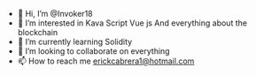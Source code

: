 - 👋 Hi, I’m @Invoker18
- 👀 I’m interested in Kava Script Vue js And everything about the blockchain
- 🌱 I’m currently learning Solidity
- 💞️ I’m looking to collaborate on everything
- 📫 How to reach me erickcabrera1@hotmail.com

<!---
Invoker18/Invoker18 is a ✨ special ✨ repository because its `README.md` (this file) appears on your GitHub profile.
You can click the Preview link to take a look at your changes.
--->
